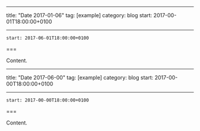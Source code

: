 
---
title: "Date 2017-01-06"
tag: [example]
category: blog
start: 2017-00-01T18:00:00+0100

---

``start: 2017-06-01T18:00:00+0100``

===

Content.

---
title: "Date 2017-06-00"
tag: [example]
category: blog
start: 2017-00-00T18:00:00+0100

---

``start: 2017-00-00T18:00:00+0100``

===

Content.
